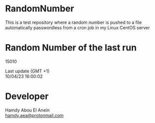 # RandomNumber    
This is a test repository where a random number is pushed to a file automatically passwordless from a cron job in my Linux CentOS server    
# Random Number of the last run   
15010
      
Last update (GMT +1)    
10/04/23 16:00:02
# Developer    
Hamdy Abou El Anein   
hamdy.aea@protonmail.com
